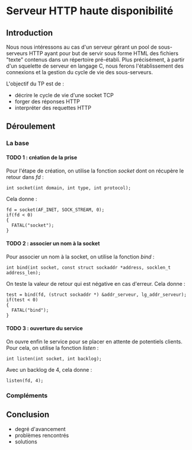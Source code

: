 # Serveur HTTP haute disponibilité

## Introduction

Nous nous intéressons au cas d'un serveur gérant un pool de sous-serveurs HTTP ayant pour but de servir sous forme HTML des fichiers "texte" contenus dans un répertoire pré-établi.
Plus précisément, à partir d'un squelette de serveur en langage C, nous ferons l'établissement des connexions et la gestion du cycle de vie des sous-serveurs.

L'objectif du TP est de :

- décrire le cycle de vie d'une socket TCP
- forger des réponses HTTP
- interpréter des requettes HTTP

## Déroulement

### La base

#### TODO 1 : création de la prise

Pour l'étape de création, on utilise la fonction *socket* dont on récupère le retour dans *fd* :

    int socket(int domain, int type, int protocol);

Cela donne :

    fd = socket(AF_INET, SOCK_STREAM, 0);
    if(fd < 0)
    {
      FATAL("socket");
    }

#### TODO 2 : associer un nom à la socket

Pour associer un nom à la socket, on utilise la fonction *bind* :

    int bind(int socket, const struct sockaddr *address, socklen_t address_len);

On teste la valeur de retour qui est négative en cas d'erreur.
Cela donne :

    test = bind(fd, (struct sockaddr *) &addr_serveur, lg_addr_serveur);
    if(test < 0)
    {
      FATAL("bind");
    }

#### TODO 3 : ouverture du service

On ouvre enfin le service pour se placer en attente de potentiels clients.
Pour cela, on utilise la fonction *listen* :

    int listen(int socket, int backlog);

Avec un backlog de 4, cela donne :

    listen(fd, 4);

### Compléments

## Conclusion

- degré d'avancement
- problèmes rencontrés
- solutions
